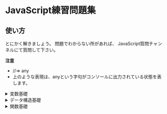 # JavaScript練習問題集

## 使い方

とにかく解きましょう。
問題でわからない所があれば、
JavaScript質問チャンネルにて質問して下さい。

**注意**
- //=> any
- 上のような表現は、anyという字句がコンソールに出力されている状態を表します。


<details><summary>変数基礎</summary>

** ※注意 **

- 各問題ごとにファイルを作成して取り組んで下さい。
このセクションにおけるファイル名は、以下のように付けましょう。

>**var_(問題番号).js**

**問題1**
```js
ブラウザのコンソールに、以下のように出力して下さい。

//=> Hello, World!
```

※ 変数宣言には、var宣言を用いて下さい。

<details><summary>解答</summary>
っふぁっｇ

```js
fgrggrgrg
```
</details>


**問題2**

</details>
<details><summary>データ構造基礎</summary></details>
<details><summary>関数基礎</summary></details>
